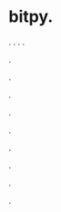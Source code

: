 # bitpy.
.
.
.
.












.






















































.
























.



























.

















































































.































































.































































































.















.















































.
